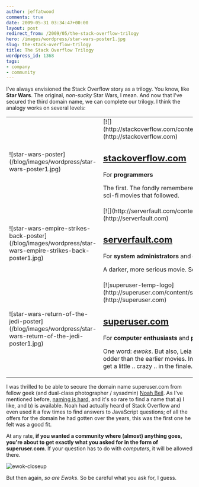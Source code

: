 ```yaml
---
author: jeffatwood
comments: true
date: 2009-05-31 03:34:47+00:00
layout: post
redirect_from: /2009/05/the-stack-overflow-trilogy
hero: /images/wordpress/star-wars-poster1.jpg
slug: the-stack-overflow-trilogy
title: The Stack Overflow Trilogy
wordpress_id: 1368
tags:
- company
- community
---
```



I've always envisioned the Stack Overflow story as a trilogy. You know, like **Star Wars**. The original, _non-sucky_ Star Wars, I mean. And now that I've secured the third domain name, we can complete our trilogy. I think the analogy works on several levels:



<table >
<tr >

<td >![star-wars-poster](/blog/images/wordpress/star-wars-poster1.jpg)

<td style="padding-left:10px;" valign="top" >
[![](http://stackoverflow.com/content/stackoverflow/img/logo.png)](http://stackoverflow.com)  



## [stackoverflow.com](http://stackoverflow.com)




For **programmers**




The first. The fondly remembered classic. A model for so many sci-fi movies that followed.


</tr>
<tr >

<td >![star-wars-empire-strikes-back-poster](/blog/images/wordpress/star-wars-empire-strikes-back-poster1.jpg)

<td style="padding-left:10px;" valign="top" >
[![](http://serverfault.com/content/serverfault/img/logo.png)](http://serverfault.com)  



## [serverfault.com](http://serverfault.com)




For **system administrators** and **desktop support professionals**




A darker, more serious movie. Some say the best in the series.


</tr>
<tr >

<td >![star-wars-return-of-the-jedi-poster](/blog/images/wordpress/star-wars-return-of-the-jedi-poster1.jpg)

<td style="padding-left:10px;" valign="top" >
[![superuser-temp-logo](http://superuser.com/content/superuser/img/logo.png)](http://superuser.com)  



## [superuser.com](http://superuser.com)




For **computer enthusiasts** and **power users**




One word: _ewoks_. But also, Leia in a bikini. Still canon, but little odder than the earlier movies. In other words, things are going to get a little .. crazy .. in the finale.


</tr>
</table>



I was thrilled to be able to secure the domain name superuser.com from fellow geek (and dual-class photographer / sysadmin) [Noah Beil](http://www.noahbeil.com/). As I've mentioned before, [naming is hard](http://blog.stackoverflow.com/2009/03/it-stack-overflow-update-naming-is-hard/), and it's so rare to find a name that a) I like, and b) is available. Noah had actually heard of Stack Overflow and even used it a few times to find answers to JavaScript questions; of all the offers for the domain he had gotten over the years, this was the first one he felt was a good fit. 



At any rate, **if you wanted a community where (almost) anything goes, you're about to get exactly what you asked for in the form of superuser.com**. If your question has to do with _computers_, it will be allowed there.



![ewok-closeup](/blog/images/wordpress/ewok-closeup.jpg)



But then again, _so are Ewoks_. So be careful what you ask for, I guess.

